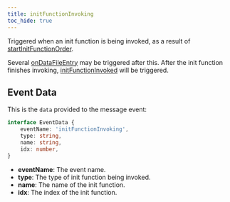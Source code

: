 ```yaml
---
title: initFunctionInvoking
toc_hide: true
---
```


Triggered when an init function is being invoked, as a result of [startInitFunctionOrder](../startInitFunctionOrder).

Several [onDataFileEntry](../onDataFileEntry) may be triggered after this.
After the init function finishes invoking, [initFunctionInvoked](../initFunctionInvoked) will be triggered.

Event Data
----------

This is the `data` provided to the message event:

```ts
interface EventData {
    eventName: 'initFunctionInvoking',
    type: string,
    name: string,
    idx: number,
}
```

- **eventName**: The event name.
- **type**: The type of init function being invoked.
- **name**: The name of the init function.
- **idx**: The index of the init function.
